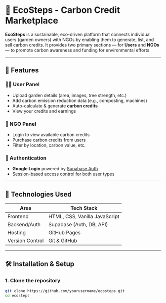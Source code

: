 # 🌱 EcoSteps - Carbon Credit Marketplace

**EcoSteps** is a sustainable, eco-driven platform that connects individual users (garden owners) with NGOs by enabling them to generate, list, and sell carbon credits. It provides two primary sections — for **Users** and **NGOs** — to promote carbon awareness and funding for environmental efforts.

---

## 📌 Features

### 🧑‍🌾 User Panel
- Upload garden details (area, images, tree strength, etc.)
- Add carbon emission reduction data (e.g., composting, machines)
- Auto-calculate & generate **carbon credits**
- View your credits and earnings

### 🏢 NGO Panel
- Login to view available carbon credits
- Purchase carbon credits from users
- Filter by location, carbon value, etc.

### 🔐 Authentication
- **Google Login** powered by [Supabase Auth](https://supabase.com/)
- Session-based access control for both user types

---

## 🚀 Technologies Used

| Area           | Tech Stack                     |
|----------------|--------------------------------|
| Frontend       | HTML, CSS, Vanilla JavaScript |
| Backend/Auth   | Supabase (Auth, DB, API)       |
| Hosting        | GitHub Pages                   |
| Version Control| Git & GitHub                   |

---

## 🛠️ Installation & Setup

### 1. Clone the repository
```bash
git clone https://github.com/yourusername/ecosteps.git
cd ecosteps
